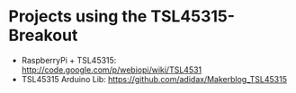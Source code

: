 # Projects using the TSL45315-Breakout

* RaspberryPi  + TSL45315: http://code.google.com/p/webiopi/wiki/TSL4531
* TSL45315 Arduino Lib: https://github.com/adidax/Makerblog_TSL45315
